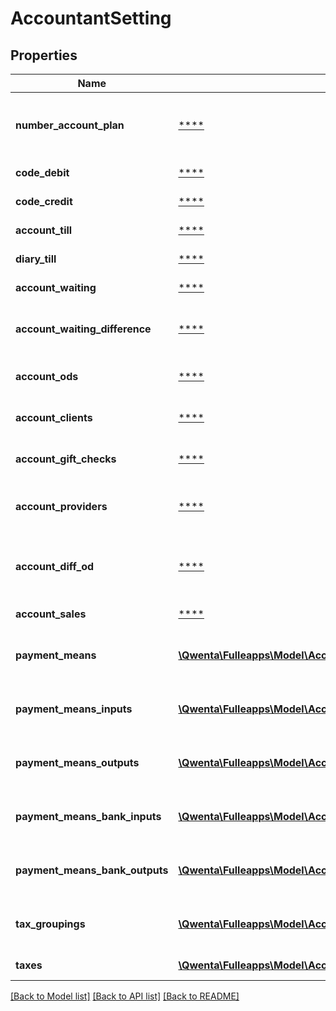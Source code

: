 # AccountantSetting

## Properties
Name | Type | Description | Notes
------------ | ------------- | ------------- | -------------
**number_account_plan** | [****](.md) | Nombre de chiffres du plan comptable (4 à 10 chiffres) | [optional] 
**code_debit** | [****](.md) | Code écriture au débit | [optional] 
**code_credit** | [****](.md) | Code écriture au crédit | [optional] 
**account_till** | [****](.md) | N° compte caisse | [optional] 
**diary_till** | [****](.md) | N° journal de caisse | [optional] 
**account_waiting** | [****](.md) | Compte d&#x27;attente | [optional] 
**account_waiting_difference** | [****](.md) | Compte d&#x27;attente d&#x27;écarts de caisse | [optional] 
**account_ods** | [****](.md) | Code journal des opérations diverses | [optional] 
**account_clients** | [****](.md) | N° de compte des clients divers | [optional] 
**account_gift_checks** | [****](.md) | N° de compte des cheques cadeaux | [optional] 
**account_providers** | [****](.md) | N° de compte des fournisseurs divers | [optional] 
**account_diff_od** | [****](.md) | N° de compte des différences d&#x27;opérations diverses | [optional] 
**account_sales** | [****](.md) | Code journal des ventes | [optional] 
**payment_means** | [**\Qwenta\Fulleapps\Model\AccountantSettingDataModel[]**](AccountantSettingDataModel.md) | N° de comptes des encaissements / avoirs | [optional] 
**payment_means_inputs** | [**\Qwenta\Fulleapps\Model\AccountantSettingDataModel[]**](AccountantSettingDataModel.md) | N° de comptes des entrées de caisse diverses | [optional] 
**payment_means_outputs** | [**\Qwenta\Fulleapps\Model\AccountantSettingDataModel[]**](AccountantSettingDataModel.md) | N° de comptes des sorties de caisse diverses | [optional] 
**payment_means_bank_inputs** | [**\Qwenta\Fulleapps\Model\AccountantSettingBankModel[]**](AccountantSettingBankModel.md) | N° de comptes des entrées de caisse depuis une banque | [optional] 
**payment_means_bank_outputs** | [**\Qwenta\Fulleapps\Model\AccountantSettingBankModel[]**](AccountantSettingBankModel.md) | N° de comptes des sorties de caisse depuis une banque | [optional] 
**tax_groupings** | [**\Qwenta\Fulleapps\Model\AccountantSettingTaxGroupingModel[]**](AccountantSettingTaxGroupingModel.md) | N° de comptes des regroupements de taxes | [optional] 
**taxes** | [**\Qwenta\Fulleapps\Model\AccountantSettingDataModel[]**](AccountantSettingDataModel.md) | N° de comptes des taxes | [optional] 

[[Back to Model list]](../../README.md#documentation-for-models) [[Back to API list]](../../README.md#documentation-for-api-endpoints) [[Back to README]](../../README.md)

